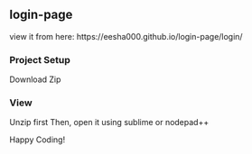 <h2>login-page</h2>
view it from here: https://eesha000.github.io/login-page/login/

<h3>Project Setup</h3>
Download Zip
  
<h3>View</h3>
  Unzip first
  Then, open it using sublime or nodepad++

Happy Coding!


